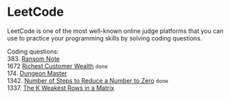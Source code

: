 # LeetCode

LeetCode is one of the most well-known online judge platforms that 
you can use to practice your programming skills by solving coding questions.

Coding questions:
<br>383. [Ransom Note](https://github.com/DmitryEllison/LeetCode/blob/5bad2f33a5c2cee0d8df6a5b290b7f425d82bfee/src/main/java/RansomNote/README.md)
<br>1672 [Richest Customer Wealth](https://github.com/DmitryEllison/LeetCode/blob/c352ad01ada38fcc799b55eed76ebc3e524d3c54/src/main/java/RichestCustomerWealth/README.md) 
```done```
<br>174. [Dungeon Master](https://github.com/DmitryEllison/LeetCode/blob/f84cdde1275c40815673bf82f83ae4c4f726fa40/src/main/java/DungeonGame/README.md)
<br>1342. [Number of Steps to Reduce a Number to Zero](https://github.com/DmitryEllison/LeetCode/blob/065df011f03b804ef0f157fa0cd72ffa32670156/src/main/java/NumberOfStepsToReduceANumberToZero/README.md) ```done```
<br>1337. [The K Weakest Rows in a Matrix]()